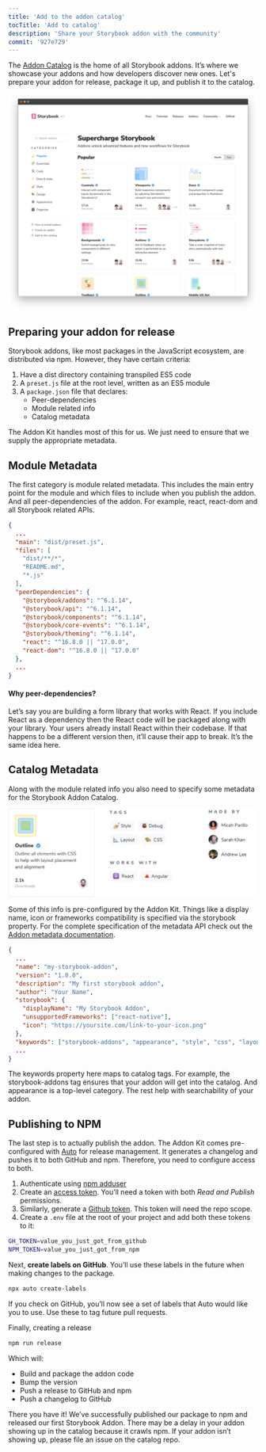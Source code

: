 ```yaml
---
title: 'Add to the addon catalog'
tocTitle: 'Add to catalog'
description: 'Share your Storybook addon with the community'
commit: '927e729'
---
```


The [Addon Catalog](https://storybook.js.org/addons) is the home of all Storybook addons. It’s where we showcase your addons and how developers discover new ones. Let's prepare your addon for release, package it up, and publish it to the catalog.

![](../../images/catalog.png)

## Preparing your addon for release

Storybook addons, like most packages in the JavaScript ecosystem, are distributed via npm. However, they have certain criteria:

1. Have a dist directory containing transpiled ES5 code
2. A `preset.js` file at the root level, written as an ES5 module
3. A `package.json` file that declares:
   - Peer-dependencies
   - Module related info
   - Catalog metadata

The Addon Kit handles most of this for us. We just need to ensure that we supply the appropriate metadata.

## Module Metadata

The first category is module related metadata. This includes the main entry point for the module and which files to include when you publish the addon. And all peer-dependencies of the addon. For example, react, react-dom and all Storybook related APIs.

```json:title=package.json
{
  ...
  "main": "dist/preset.js",
  "files": [
    "dist/**/*",
    "README.md",
    "*.js"
  ],
  "peerDependencies": {
    "@storybook/addons": "^6.1.14",
    "@storybook/api": "^6.1.14",
    "@storybook/components": "^6.1.14",
    "@storybook/core-events": "^6.1.14",
    "@storybook/theming": "^6.1.14",
    "react": "^16.8.0 || ^17.0.0",
    "react-dom": "^16.8.0 || ^17.0.0"
  },
  ...
}
```

#### Why peer-dependencies?

Let’s say you are building a form library that works with React. If you include React as a dependency then the React code will be packaged along with your library. Your users already install React within their codebase. If that happens to be a different version then, it’ll cause their app to break. It’s the same idea here.

## Catalog Metadata

Along with the module related info you also need to specify some metadata for the Storybook Addon Catalog.

![catalog metadata includes tags, compatibility, authors, etc.](../../images/catalog-metadata.png)

Some of this info is pre-configured by the Addon Kit. Things like a display name, icon or frameworks compatibility is specified via the storybook property. For the complete specification of the metadata API check out the [Addon metadata documentation](https://storybook.js.org/docs/react/addons/addon-catalog/#addon-metadata).

```json:title=package.json
{
  ...
  "name": "my-storybook-addon",
  "version": "1.0.0",
  "description": "My first storybook addon",
  "author": "Your Name",
  "storybook": {
    "displayName": "My Storybook Addon",
    "unsupportedFrameworks": ["react-native"],
    "icon": "https://yoursite.com/link-to-your-icon.png"
  },
  "keywords": ["storybook-addons", "appearance", "style", "css", "layout", "debug"]
  ...
}
```

The keywords property here maps to catalog tags. For example, the storybook-addons tag ensures that your addon will get into the catalog. And appearance is a top-level category. The rest help with searchability of your addon.

## Publishing to NPM

The last step is to actually publish the addon. The Addon Kit comes pre-configured with [Auto](https://github.com/intuit/auto) for release management. It generates a changelog and pushes it to both GitHub and npm. Therefore, you need to configure access to both.

1. Authenticate using [npm adduser](https://docs.npmjs.com/cli/adduser.html)
2. Create an [access token](https://docs.npmjs.com/creating-and-viewing-access-tokens#creating-access-tokens). You’ll need a token with both _Read and Publish_ permissions.
3. Similarly, generate a [Github token](https://github.com/settings/tokens). This token will need the repo scope.
4. Create a `.env` file at the root of your project and add both these tokens to it:

```bash
GH_TOKEN=value_you_just_got_from_github
NPM_TOKEN=value_you_just_got_from_npm
```

Next, **create labels on GitHub**. You’ll use these labels in the future when making changes to the package.

```bash
npx auto create-labels
```

If you check on GitHub, you’ll now see a set of labels that Auto would like you to use. Use these to tag future pull requests.

Finally, creating a release

```bash
npm run release
```

Which will:

- Build and package the addon code
- Bump the version
- Push a release to GitHub and npm
- Push a changelog to GitHub

There you have it! We’ve successfully published our package to npm and released our first Storybook Addon. There may be a delay in your addon showing up in the catalog because it crawls npm. If your addon isn’t showing up, please file an issue on the catalog repo.

